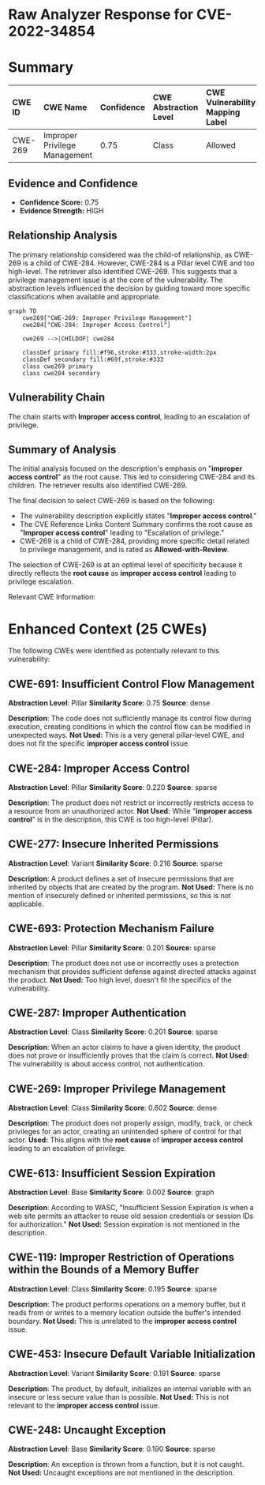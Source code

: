 # Raw Analyzer Response for CVE-2022-34854

# Summary
| CWE ID  | CWE Name                       | Confidence | CWE Abstraction Level | CWE Vulnerability Mapping Label | CWE-Vulnerability Mapping Notes |
| :-------- | :----------------------------- | :--------- | :-------------------- | :------------------------------ | :------------------------------ |
| CWE-269 | Improper Privilege Management | 0.75     | Class                 | Allowed                  | Primary CWE                      |

## Evidence and Confidence

*   **Confidence Score:** 0.75
*   **Evidence Strength:** HIGH

## Relationship Analysis
The primary relationship considered was the child-of relationship, as CWE-269 is a child of CWE-284. However, CWE-284 is a Pillar level CWE and too high-level. The retriever also identified CWE-269. This suggests that a privilege management issue is at the core of the vulnerability. The abstraction levels influenced the decision by guiding toward more specific classifications when available and appropriate.

```mermaid
graph TD
    cwe269["CWE-269: Improper Privilege Management"]
    cwe284["CWE-284: Improper Access Control"]

    cwe269 -->|CHILDOF| cwe284

    classDef primary fill:#f96,stroke:#333,stroke-width:2px
    classDef secondary fill:#69f,stroke:#333
    class cwe269 primary
    class cwe284 secondary
```

## Vulnerability Chain
The chain starts with **Improper access control**, leading to an escalation of privilege.

## Summary of Analysis
The initial analysis focused on the description's emphasis on "**improper access control**" as the root cause. This led to considering CWE-284 and its children. The retriever results also identified CWE-269.

The final decision to select CWE-269 is based on the following:

*   The vulnerability description explicitly states "**Improper access control**."
*   The CVE Reference Links Content Summary confirms the root cause as "**Improper access control**" leading to "Escalation of privilege."
*   CWE-269 is a child of CWE-284, providing more specific detail related to privilege management, and is rated as **Allowed-with-Review**.

The selection of CWE-269 is at an optimal level of specificity because it directly reflects the **root cause** as **improper access control** leading to privilege escalation.

Relevant CWE Information:

# Enhanced Context (25 CWEs)
The following CWEs were identified as potentially relevant to this vulnerability:

## CWE-691: Insufficient Control Flow Management
**Abstraction Level**: Pillar
**Similarity Score**: 0.75
**Source**: dense

**Description**:
The code does not sufficiently manage its control flow during execution, creating conditions in which the control flow can be modified in unexpected ways.
**Not Used:** This is a very general pillar-level CWE, and does not fit the specific **improper access control** issue.

## CWE-284: Improper Access Control
**Abstraction Level**: Pillar
**Similarity Score**: 0.220
**Source**: sparse

**Description**:
The product does not restrict or incorrectly restricts access to a resource from an unauthorized actor.
**Not Used:** While "**improper access control**" is in the description, this CWE is too high-level (Pillar).

## CWE-277: Insecure Inherited Permissions
**Abstraction Level**: Variant
**Similarity Score**: 0.216
**Source**: sparse

**Description**:
A product defines a set of insecure permissions that are inherited by objects that are created by the program.
**Not Used:** There is no mention of insecurely defined or inherited permissions, so this is not applicable.

## CWE-693: Protection Mechanism Failure
**Abstraction Level**: Pillar
**Similarity Score**: 0.201
**Source**: sparse

**Description**:
The product does not use or incorrectly uses a protection mechanism that provides sufficient defense against directed attacks against the product.
**Not Used:** Too high level, doesn't fit the specifics of the vulnerability.

## CWE-287: Improper Authentication
**Abstraction Level**: Class
**Similarity Score**: 0.201
**Source**: sparse

**Description**:
When an actor claims to have a given identity, the product does not prove or insufficiently proves that the claim is correct.
**Not Used:** The vulnerability is about access control, not authentication.

## CWE-269: Improper Privilege Management
**Abstraction Level**: Class
**Similarity Score**: 0.602
**Source**: dense

**Description**:
The product does not properly assign, modify, track, or check privileges for an actor, creating an unintended sphere of control for that actor.
**Used:** This aligns with the **root cause** of **improper access control** leading to an escalation of privilege.

## CWE-613: Insufficient Session Expiration
**Abstraction Level**: Base
**Similarity Score**: 0.002
**Source**: graph

**Description**:
According to WASC, "Insufficient Session Expiration is when a web site permits an attacker to reuse old session credentials or session IDs for authorization."
**Not Used:** Session expiration is not mentioned in the description.

## CWE-119: Improper Restriction of Operations within the Bounds of a Memory Buffer
**Abstraction Level**: Class
**Similarity Score**: 0.195
**Source**: sparse

**Description**:
The product performs operations on a memory buffer, but it reads from or writes to a memory location outside the buffer's intended boundary.
**Not Used:** This is unrelated to the **improper access control** issue.

## CWE-453: Insecure Default Variable Initialization
**Abstraction Level**: Variant
**Similarity Score**: 0.191
**Source**: sparse

**Description**:
The product, by default, initializes an internal variable with an insecure or less secure value than is possible.
**Not Used:** This is not relevant to the **improper access control** issue.

## CWE-248: Uncaught Exception
**Abstraction Level**: Base
**Similarity Score**: 0.190
**Source**: sparse

**Description**:
An exception is thrown from a function, but it is not caught.
**Not Used:** Uncaught exceptions are not mentioned in the description.